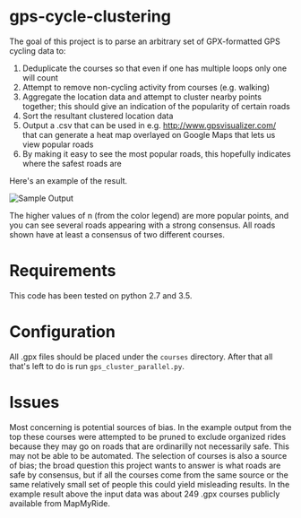 # gps-cycle-clustering

The goal of this project is to parse an arbitrary set of GPX-formatted GPS cycling data to:

1. Deduplicate the courses so that even if one has multiple loops only one will count
2. Attempt to remove non-cycling activity from courses (e.g. walking)
3. Aggregate the location data and attempt to cluster nearby points together; this should give an indication of the popularity of certain roads
4. Sort the resultant clustered location data
5. Output a .csv that can be used in e.g. http://www.gpsvisualizer.com/ that can generate a heat map overlayed on Google Maps that lets us view popular roads
6. By making it easy to see the most popular roads, this hopefully indicates where the safest roads are

Here's an example of the result.

![Sample Output](http://imgur.com/olMOUs9)

The higher values of n (from the color legend) are more popular points, and you can see several roads appearing with a strong consensus. All roads shown have at least a consensus of two different courses.

# Requirements

This code has been tested on python 2.7 and 3.5.

# Configuration

All .gpx files should be placed under the `courses` directory. After that all that's left to do is run `gps_cluster_parallel.py`.

# Issues

Most concerning is potential sources of bias. In the example output from the top these courses were attempted to be pruned to exclude organized rides because they may go on roads that are ordinarilly not necessarily safe. This may not be able to be automated. The selection of courses is also a source of bias; the broad question this project wants to answer is what roads are safe by consensus, but if all the courses come from the same source or the same relatively small set of people this could yield misleading results. In the example result above the input data was about 249 .gpx courses publicly available from MapMyRide.
